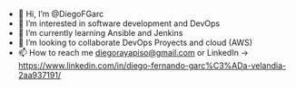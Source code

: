 - 👋 Hi, I’m @DiegoFGarc
- 👀 I’m interested in software development and DevOps
- 🌱 I’m currently learning Ansible and Jenkins
- 💞️ I’m looking to collaborate DevOps Proyects and cloud (AWS)
- 📫 How to reach me diegorayapiso@gmail.com or LinkedIn -> https://www.linkedin.com/in/diego-fernando-garc%C3%ADa-velandia-2aa937191/

